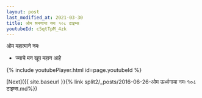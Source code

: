```yaml
---
layout: post
last_modified_at: 2021-03-30
title: ओम श्रमणाया नमः १०८ टाइम्स
youtubeId: c5qtTpM_4zk
---
```

 
 
 ओम महात्माने नमः  
 
 -  ज्याचे मन खूप महान आहे 
 
  
 
  
 
 
 
 
 
 


{% include youtubePlayer.html id=page.youtubeId %}
 
[Next]({{ site.baseurl }}{% link  split2/_posts/2016-06-26-ओम ऊर्ध्वगाया नमः १०८ टाइम्स.md%})
 
